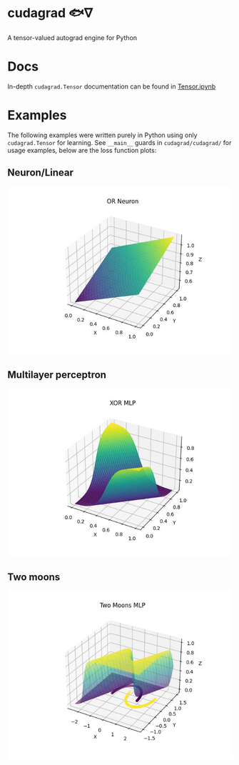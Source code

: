 # cudagrad 🐟∇

A tensor-valued autograd engine for Python

# Docs

In-depth `cudagrad.Tensor` documentation can be found in [Tensor.ipynb](./Tensor.ipynb)

# Examples

The following examples were written purely in Python using only `cudagrad.Tensor` for learning. See `__main__` guards in `cudagrad/cudagrad/` for usage examples, below are the loss function plots:

## Neuron/Linear

![](cudagrad/plots/linear-3d.jpg)

## Multilayer perceptron

![](cudagrad/plots/mlp-3d.jpg)

## Two moons

![](cudagrad/plots/moons-3d.jpg)
